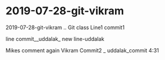 # 2019-07-28-git-vikram
2019-07-28-git-vikram .. Git class
Line1 commit1

line commit__uddalak_
new line-uddalak

Mikes comment again
Vikram Commit2
_
uddalak_commit 4:31